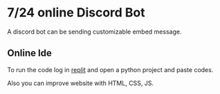 # 7/24 online Discord Bot
A discord bot can be sending customizable embed message.
## Online Ide
To run the code log in [replit](https://replit.com/login?goto=%2F~) and open a python project and paste codes.

Also you can improve website with HTML, CSS, JS.
